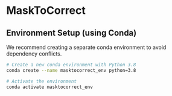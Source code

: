 # MaskToCorrect

## Environment Setup (using Conda)

We recommend creating a separate conda environment to avoid dependency conflicts.

```bash
# Create a new conda environment with Python 3.8
conda create --name masktocorrect_env python=3.8

# Activate the environment
conda activate masktocorrect_env

